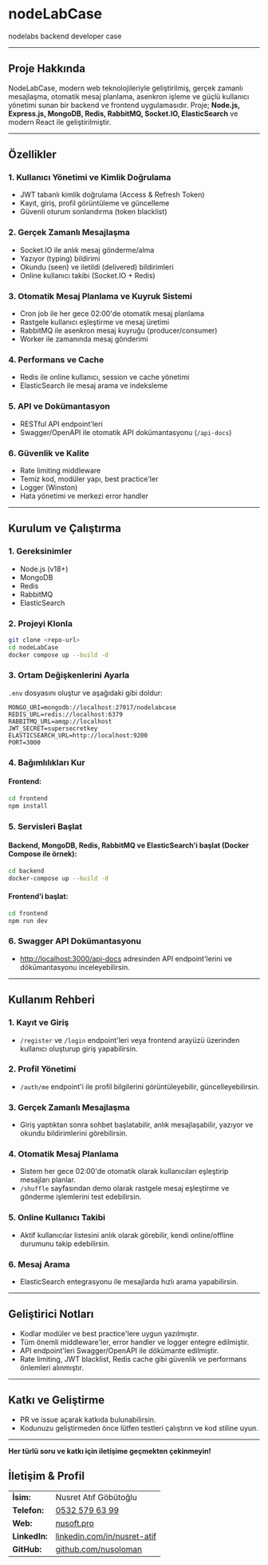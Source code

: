 # nodeLabCase

nodelabs backend developer case

---

## Proje Hakkında

NodeLabCase, modern web teknolojileriyle geliştirilmiş, gerçek zamanlı mesajlaşma, otomatik mesaj planlama, asenkron işleme ve güçlü kullanıcı yönetimi sunan bir backend ve frontend uygulamasıdır. Proje; **Node.js, Express.js, MongoDB, Redis, RabbitMQ, Socket.IO, ElasticSearch** ve modern React ile geliştirilmiştir.

---

## Özellikler

### 1. Kullanıcı Yönetimi ve Kimlik Doğrulama

- JWT tabanlı kimlik doğrulama (Access & Refresh Token)
- Kayıt, giriş, profil görüntüleme ve güncelleme
- Güvenli oturum sonlandırma (token blacklist)

### 2. Gerçek Zamanlı Mesajlaşma

- Socket.IO ile anlık mesaj gönderme/alma
- Yazıyor (typing) bildirimi
- Okundu (seen) ve iletildi (delivered) bildirimleri
- Online kullanıcı takibi (Socket.IO + Redis)

### 3. Otomatik Mesaj Planlama ve Kuyruk Sistemi

- Cron job ile her gece 02:00'de otomatik mesaj planlama
- Rastgele kullanıcı eşleştirme ve mesaj üretimi
- RabbitMQ ile asenkron mesaj kuyruğu (producer/consumer)
- Worker ile zamanında mesaj gönderimi

### 4. Performans ve Cache

- Redis ile online kullanıcı, session ve cache yönetimi
- ElasticSearch ile mesaj arama ve indeksleme

### 5. API ve Dokümantasyon

- RESTful API endpoint'leri
- Swagger/OpenAPI ile otomatik API dokümantasyonu (`/api-docs`)

### 6. Güvenlik ve Kalite

- Rate limiting middleware
- Temiz kod, modüler yapı, best practice'ler
- Logger (Winston)
- Hata yönetimi ve merkezi error handler

---

## Kurulum ve Çalıştırma

### 1. Gereksinimler

- Node.js (v18+)
- MongoDB
- Redis
- RabbitMQ
- ElasticSearch

### 2. Projeyi Klonla

```bash
git clone <repo-url>
cd nodeLabCase
docker compose up --build -d
```

### 3. Ortam Değişkenlerini Ayarla

`.env` dosyasını oluştur ve aşağıdaki gibi doldur:

```env
MONGO_URI=mongodb://localhost:27017/nodelabcase
REDIS_URL=redis://localhost:6379
RABBITMQ_URL=amqp://localhost
JWT_SECRET=supersecretkey
ELASTICSEARCH_URL=http://localhost:9200
PORT=3000
```

### 4. Bağımlılıkları Kur

#### Frontend:

```bash
cd frontend
npm install
```

### 5. Servisleri Başlat

#### Backend, MongoDB, Redis, RabbitMQ ve ElasticSearch'i başlat (Docker Compose ile örnek):

```bash
cd backend
docker-compose up --build -d
```

#### Frontend'i başlat:

```bash
cd frontend
npm run dev
```

### 6. Swagger API Dokümantasyonu

- [http://localhost:3000/api-docs](http://localhost:3000/api-docs) adresinden API endpoint'lerini ve dökümantasyonu inceleyebilirsin.

---

## Kullanım Rehberi

### 1. Kayıt ve Giriş

- `/register` ve `/login` endpoint'leri veya frontend arayüzü üzerinden kullanıcı oluşturup giriş yapabilirsin.

### 2. Profil Yönetimi

- `/auth/me` endpoint'i ile profil bilgilerini görüntüleyebilir, güncelleyebilirsin.

### 3. Gerçek Zamanlı Mesajlaşma

- Giriş yaptıktan sonra sohbet başlatabilir, anlık mesajlaşabilir, yazıyor ve okundu bildirimlerini görebilirsin.

### 4. Otomatik Mesaj Planlama

- Sistem her gece 02:00'de otomatik olarak kullanıcıları eşleştirip mesajları planlar.
- `/shuffle` sayfasından demo olarak rastgele mesaj eşleştirme ve gönderme işlemlerini test edebilirsin.

### 5. Online Kullanıcı Takibi

- Aktif kullanıcılar listesini anlık olarak görebilir, kendi online/offline durumunu takip edebilirsin.

### 6. Mesaj Arama

- ElasticSearch entegrasyonu ile mesajlarda hızlı arama yapabilirsin.

---

## Geliştirici Notları

- Kodlar modüler ve best practice'lere uygun yazılmıştır.
- Tüm önemli middleware'ler, error handler ve logger entegre edilmiştir.
- API endpoint'leri Swagger/OpenAPI ile dökümante edilmiştir.
- Rate limiting, JWT blacklist, Redis cache gibi güvenlik ve performans önlemleri alınmıştır.

---

## Katkı ve Geliştirme

- PR ve issue açarak katkıda bulunabilirsin.
- Kodunuzu geliştirmeden önce lütfen testleri çalıştırın ve kod stiline uyun.

---

**Her türlü soru ve katkı için iletişime geçmekten çekinmeyin!**

## İletişim & Profil

|               |                                                                        |
| :------------ | :--------------------------------------------------------------------- |
| **İsim:**     | Nusret Atıf Göbütoğlu                                                  |
| **Telefon:**  | [0532 579 63 99](tel:05325796399)                                      |
| **Web:**      | [nusoft.pro](https://nusoft.pro)                                       |
| **LinkedIn:** | [linkedin.com/in/nusret-atif](https://www.linkedin.com/in/nusret-atif) |
| **GitHub:**   | [github.com/nusoloman](https://github.com/nusoloman)                   |
